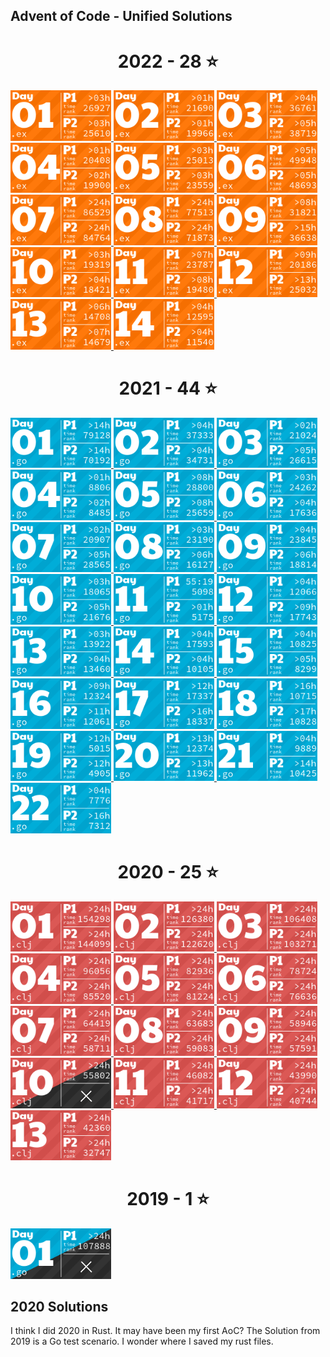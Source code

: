 ## Advent of Code - Unified Solutions

  <!-- AOC TILES BEGIN -->
<h1 align="center">
    2022 - 28 ⭐
  </h1>
  <a href="2022\Elixir\lib\advent_of_code\day_01.ex">
    <img src="AoCTiles\Media\2022\01.png" width="161px">
  </a>
  <a href="2022\Elixir\lib\advent_of_code\day_02.ex">
    <img src="AoCTiles\Media\2022\02.png" width="161px">
  </a>
    <a href="2022\Elixir\lib\advent_of_code\day_03.ex">
    <img src="AoCTiles\Media\2022\03.png" width="161px">
  </a>
    <a href="2022\Elixir\lib\advent_of_code\day_04.ex">
    <img src="AoCTiles\Media\2022\04.png" width="161px">
  </a>
    </a>
  <a href="2022\Elixir\lib\advent_of_code\day_05.ex">
    <img src="AoCTiles\Media\2022\05.png" width="161px">
  </a>
  <a href="2022\Elixir\lib\advent_of_code\day_06.ex">
    <img src="AoCTiles\Media\2022\06.png" width="161px">
  </a>
  <a href="2022\Elixir\lib\advent_of_code\day_07.ex">
    <img src="AoCTiles\Media\2022\07.png" width="161px">
  </a>
  <a href="2022\Elixir\lib\advent_of_code\day_08.ex">
    <img src="AoCTiles\Media\2022\08.png" width="161px">
  </a>
  <a href="2022\Elixir\lib\advent_of_code\day_09.ex">
    <img src="AoCTiles\Media\2022\09.png" width="161px">
  </a>
  <a href="2022\Elixir\lib\advent_of_code\day_10.ex">
    <img src="AoCTiles\Media\2022\10.png" width="161px">
  </a>
  <a href="2022\Elixir\lib\advent_of_code\day_11.ex">
    <img src="AoCTiles\Media\2022\11.png" width="161px">
  </a>
  <a href="2022\Elixir\lib\advent_of_code\day_12.ex">
    <img src="AoCTiles\Media\2022\12.png" width="161px">
  </a>
  <a href="2022\Elixir\lib\advent_of_code\day_13.ex">
    <img src="AoCTiles\Media\2022\13.png" width="161px">
  </a>
    <a href="2022\Elixir\lib\advent_of_code\day_14.ex">
    <img src="AoCTiles\Media\2022\14.png" width="161px">
  </a>

  <h1 align="center">
    2021 - 44 ⭐
  </h1>
  <a href="AoCTiles\2021\01\01.go">
    <img src="AoCTiles\Media\2021\01.png" width="161px">
  </a>
  <a href="AoCTiles\2021\02\02.go">
    <img src="AoCTiles\Media\2021\02.png" width="161px">
  </a>
  <a href="AoCTiles\2021\03\03.go">
    <img src="AoCTiles\Media\2021\03.png" width="161px">
  </a>
  <a href="AoCTiles\2021\04\04.go">
    <img src="AoCTiles\Media\2021\04.png" width="161px">
  </a>
  <a href="AoCTiles\2021\05\05.go">
    <img src="AoCTiles\Media\2021\05.png" width="161px">
  </a>
  <a href="AoCTiles\2021\06\06.go">
    <img src="AoCTiles\Media\2021\06.png" width="161px">
  </a>
  <a href="AoCTiles\2021\07\07.go">
    <img src="AoCTiles\Media\2021\07.png" width="161px">
  </a>
  <a href="AoCTiles\2021\08\08.go">
    <img src="AoCTiles\Media\2021\08.png" width="161px">
  </a>
  <a href="AoCTiles\2021\09\09.go">
    <img src="AoCTiles\Media\2021\09.png" width="161px">
  </a>
  <a href="AoCTiles\2021\10\10.go">
    <img src="AoCTiles\Media\2021\10.png" width="161px">
  </a>
  <a href="AoCTiles\2021\11\11.go">
    <img src="AoCTiles\Media\2021\11.png" width="161px">
  </a>
  <a href="AoCTiles\2021\12\12.go">
    <img src="AoCTiles\Media\2021\12.png" width="161px">
  </a>
  <a href="AoCTiles\2021\13\13.go">
    <img src="AoCTiles\Media\2021\13.png" width="161px">
  </a>
  <a href="AoCTiles\2021\14\14.go">
    <img src="AoCTiles\Media\2021\14.png" width="161px">
  </a>
  <a href="AoCTiles\2021\15\15.go">
    <img src="AoCTiles\Media\2021\15.png" width="161px">
  </a>
  <a href="AoCTiles\2021\16\16.go">
    <img src="AoCTiles\Media\2021\16.png" width="161px">
  </a>
  <a href="AoCTiles\2021\17\17.go">
    <img src="AoCTiles\Media\2021\17.png" width="161px">
  </a>
  <a href="AoCTiles\2021\18\18.go">
    <img src="AoCTiles\Media\2021\18.png" width="161px">
  </a>
  <a href="AoCTiles\2021\19\19.go">
    <img src="AoCTiles\Media\2021\19.png" width="161px">
  </a>
  <a href="AoCTiles\2021\20\20.go">
    <img src="AoCTiles\Media\2021\20.png" width="161px">
  </a>
  <a href="AoCTiles\2021\21\21.go">
    <img src="AoCTiles\Media\2021\21.png" width="161px">
  </a>
  <a href="AoCTiles\2021\22\22.go">
    <img src="AoCTiles\Media\2021\22.png" width="161px">
  </a>
  <h1 align="center">
    2020 - 25 ⭐
  </h1>
  <a href="None">
    <img src="AoCTiles\Media\2020\01.png" width="161px">
  </a>
  <a href="None">
    <img src="AoCTiles\Media\2020\02.png" width="161px">
  </a>
  <a href="None">
    <img src="AoCTiles\Media\2020\03.png" width="161px">
  </a>
  <a href="None">
    <img src="AoCTiles\Media\2020\04.png" width="161px">
  </a>
  <a href="None">
    <img src="AoCTiles\Media\2020\05.png" width="161px">
  </a>
  <a href="None">
    <img src="AoCTiles\Media\2020\06.png" width="161px">
  </a>
  <a href="None">
    <img src="AoCTiles\Media\2020\07.png" width="161px">
  </a>
  <a href="None">
    <img src="AoCTiles\Media\2020\08.png" width="161px">
  </a>
  <a href="None">
    <img src="AoCTiles\Media\2020\09.png" width="161px">
  </a>
  <a href="None">
    <img src="AoCTiles\Media\2020\10.png" width="161px">
  </a>
  <a href="None">
    <img src="AoCTiles\Media\2020\11.png" width="161px">
  </a>
  <a href="None">
    <img src="AoCTiles\Media\2020\12.png" width="161px">
  </a>
  <a href="None">
    <img src="AoCTiles\Media\2020\13.png" width="161px">
  </a>
  <h1 align="center">
    2019 - 1 ⭐
  </h1>
  <a href="AoCTiles\2019\01\01.go">
    <img src="AoCTiles\Media\2019\01.png" width="161px">
  </a>
  <!-- AOC TILES END -->

## 2020 Solutions
I think I did 2020 in Rust. It may have been my first AoC? The Solution from 2019 is a Go test scenario. I wonder where I saved my rust files.